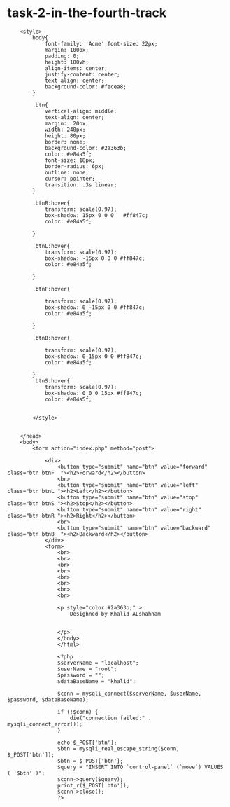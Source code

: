 # task-2-in-the-fourth-track
<!DOCTYPE html>


<html>
    <head>
        <title>Control Panel</title>
        <meta charset="UTF-8">
        <meta name="viewport" content="width=device-width, initial-scale=1.0">
        <link rel="stylesheet" href="https://maxcdn.bootstrapcdn.com/bootstrap/4.5.0/css/bootstrap.min.css">
        <link href='https://fonts.googleapis.com/css?family=Acme' rel='stylesheet'>

        <style>
            body{
                font-family: 'Acme';font-size: 22px;
                margin: 100px;
                padding: 0;
                height: 100vh;
                align-items: center;
                justify-content: center;
                text-align: center;
                background-color: #fecea8;
            }

            .btn{
                vertical-align: middle;
                text-align: center;
                margin:  20px;
                width: 240px;
                height: 80px;
                border: none;
                background-color: #2a363b;
                color: #e84a5f;
                font-size: 18px;
                border-radius: 6px;
                outline: none;
                cursor: pointer;
                transition: .3s linear;
            }

            .btnR:hover{
                transform: scale(0.97);
                box-shadow: 15px 0 0 0   #ff847c;
                color: #e84a5f;

            }

            .btnL:hover{
                transform: scale(0.97);
                box-shadow: -15px 0 0 0 #ff847c;
                color: #e84a5f;

            }

            .btnF:hover{

                transform: scale(0.97);
                box-shadow: 0 -15px 0 0 #ff847c;
                color: #e84a5f;

            }

            .btnB:hover{

                transform: scale(0.97);
                box-shadow: 0 15px 0 0 #ff847c;
                color: #e84a5f;

            }
            .btnS:hover{
                transform: scale(0.97);
                box-shadow: 0 0 0 15px #ff847c;
                color: #e84a5f;


            </style>


        </head>
        <body>
            <form action="index.php" method="post">

                <div>   
                    <button type="submit" name="btn" value="forward" class="btn btnF  "><h2>Forward</h2></button>    
                    <br>
                    <button type="submit" name="btn" value="left" class="btn btnL "><h2>Left</h2></button>
                    <button type="submit" name="btn" value="stop" class="btn btnS "><h2>Stop</h2></button>
                    <button type="submit" name="btn" value="right" class="btn btnR "><h2>Right</h2></button>
                    <br>
                    <button type="submit" name="btn" value="backward" class="btn btnB  "><h2>Backward</h2></button>
                </div>
                <form>
                    <br>        
                    <br>
                    <br>
                    <br>
                    <br>
                    <br>
                    <br>
                    <br>

                    <p style="color:#2a363b;" >
                        Desighned by Khalid ALshahham


                    </p> 
                    </body>
                    </html>

                    <?php
                    $serverName = "localhost";
                    $userName = "root";
                    $password = "";
                    $dataBaseName = "khalid";

                    $conn = mysqli_connect($serverName, $userName, $password, $dataBaseName);

                    if (!$conn) {
                        die("connection failed:" . mysqli_connect_error());
                    }

                    echo $_POST['btn'];
                    $btn = mysqli_real_escape_string($conn, $_POST['btn']);
                    $btn = $_POST['btn'];
                    $query = "INSERT INTO `control-panel` (`move`) VALUES ( '$btn' )";
                    $conn->query($query);
                    print_r($_POST['btn']);
                    $conn->close();
                    ?>

